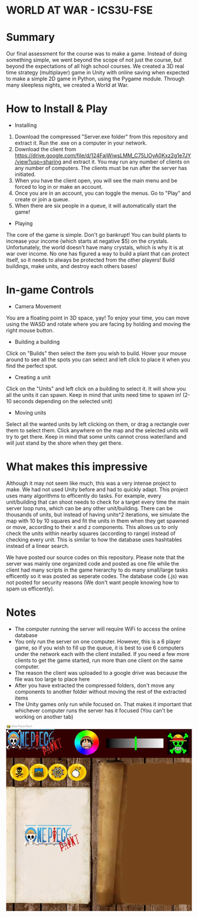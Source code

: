 # WORLD AT WAR - ICS3U-FSE

# Summary
Our final assessment for the course was to make a game. Instead of doing something simple, we went beyond the scope of not just the course, but beyond the expectations of all high school courses. We created a 3D real time strategy (multiplayer) game in Unity with online saving when expected to make a simple 2D game in Python, using the Pygame module.
Through many sleepless nights, we created a World at War.

# How to Install & Play
 - Installing
 1. Download the compressed "Server.exe folder" from this repository and extract it. Run the .exe on a computer in your network.
 2. Download the client from https://drive.google.com/file/d/124FajWiwsLMM_C75LIOyA0Kxz2g1e7JY/view?usp=sharing and extract it. You may run any number of clients on any number of computers. The clients must be run after the server has initiated.
 3. When you have the client open, you will see the main menu and be forced to log in or make an account. 
 4. Once you are in an account, you can toggle the menus. Go to "Play" and create or join a queue.
 5. When there are six people in a queue, it will automatically start the game!
 
 - Playing
 
  The core of the game is simple. Don't go bankrupt! You can build plants to increase your income (which starts at negative $5) on the     crystals. Unfortunately, the world doesn't have many crystals, which is why it is at war over income. No one has figured a way to       build a plant that can protect itself, so it needs to always be protected from the other players! Build buildings, make units, and    destroy each others bases!
 
# In-game Controls
 - Camera Movement
 
 You are a floating point in 3D space, yay! To enjoy your time, you can move using the WASD and rotate where you are facing by holding and moving the right mouse button.
 - Building a building
 
 Click on "Builds" then select the item you wish to build. Hover your mouse around to see all the spots you can select and left click to place it when you find the perfect spot.
 
 - Creating a unit
 
 Click on the "Units" and left click on a building to select it. It will show you all the units it can spawn. Keep in mind that units need time to spawn in! (2-10 seconds depending on the selected unit) 
 
 - Moving units
 
 Select all the wanted units by left clicking on them, or drag a rectangle over them to select them. Click anywhere on the map and the selected units will try to get there. Keep in mind that some units cannot cross water/land and will just stand by the shore when they get there. 
  
# What makes this impressive
Although it may not seem like much, this was a very intense project to make. We had not used Unity before and had to quickly adapt. 
This project uses many algorithms to efficently do tasks. 
For example, every unit/building that can shoot needs to check for a target every time the main server loop runs, which can be any other unit/building. There can be thousands of units, but instead of having units^2 iterations, we simulate the map with 10 by 10 squares and fit the units in them when they get spawned or move, according to their x and z components. This allows us to only check the units within nearby squares (according to range) instead of checking every unit. This is similar to how the database uses hashtables instead of a linear search. 

We have posted our source codes on this repository. Please note that the server was mainly one organized code and posted as one file while the client had many scripts in the game hierarchy to do many small/large tasks efficently so it was posted as seperate codes. 
The database code (.js) was not posted for security reasons (We don't want people knowing how to spam us efficently).

# Notes
 - The computer running the server will require WiFi to access the online database
 - You only run the server on one computer. However, this is a 6 player game, so if you wish to fill up the queue, it is best to use 6 computers under the network each with the client installed. If you need a few more clients to get the game started, run more than one client on the same computer. 
 - The reason the client was uploaded to a google drive was because the file was too large to place here
 - After you have extracted the compressed folders, don't move any components to another folder without moving the rest of the extracted items
 - The Unity games only run while focused on. That makes it important that whichever computer runs the server has it focused (You can't be working on another tab)
 
 
![World At War](https://github.com/aaggarwal10/Paint-Project/blob/master/paint.JPG)
